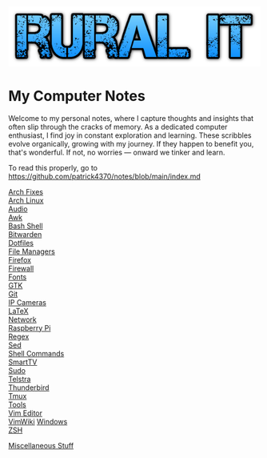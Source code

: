 ![RuralIT](./images/ruralit.png)

# My Computer Notes

 Welcome to my personal notes, where I capture thoughts and insights that often
 slip through the cracks of memory. As a dedicated computer enthusiast, I find
 joy in constant exploration and learning. These scribbles evolve organically,
 growing with my journey. If they happen to benefit you, that's wonderful. If
 not, no worries — onward we tinker and learn.
 
 To read this properly, go to https://github.com/patrick4370/notes/blob/main/index.md

[Arch Fixes](Arch_Fixes.md)    
[Arch Linux](Arch_Linux.md)    
[Audio](Audio.md)  
[Awk](Awk.md)    
[Bash Shell](Bash_Shell.md)    
[Bitwarden](Bitwarden.md)    
[Dotfiles](Dotfiles.md)    
[File Managers](File_Managers.md)    
[Firefox](Firefox.md)    
[Firewall](Firewall.md)    
[Fonts](Fonts.md)    
[GTK](GTK.md)  
[Git](Git.md)    
[IP Cameras](IP_Cameras.md)    
[LaTeX](LaTeX.md)    
[Network](Network.md)    
[Raspberry Pi](Raspberry_Pi.md)    
[Regex](Regex.md)    
[Sed](Sed.md)    
[Shell Commands](Shell_Commands.md)    
[SmartTV](SmartTV.md)    
[Sudo](Sudo.md)    
[Telstra](Telstra.md)    
[Thunderbird](Thunderbird.md)    
[Tmux](Tmux.md)    
[Tools](Tools.md)  
[Vim Editor](Vim_Editor.md)    
[VimWiki](VimWiki.md)
[Windows](Windows.md)    
[ZSH](ZSH.md)    

[Miscellaneous Stuff](Miscellaneous_Stuff.md)
